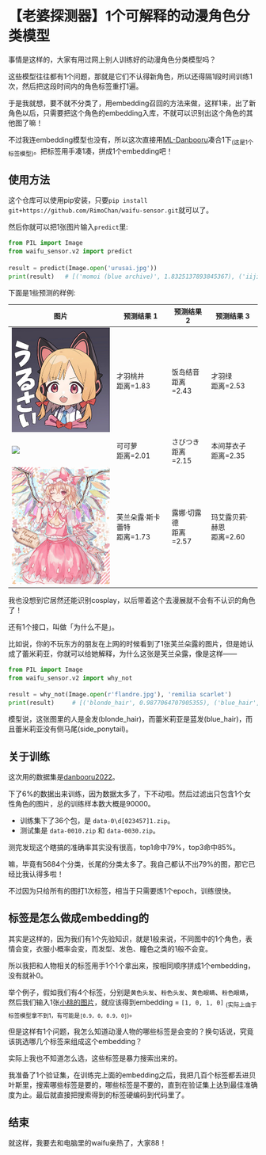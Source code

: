 # 【老婆探测器】1个可解释的动漫角色分类模型

事情是这样的，大家有用过网上别人训练好的动漫角色分类模型吗？

这些模型往往都有1个问题，那就是它们不认得新角色，所以还得隔1段时间训练1次，然后把这段时间内的角色标签重打1遍。

于是我就想，要不就不分类了，用embedding召回的方法来做，这样1来，出了新角色以后，只需要把这个角色的embedding入库，不就可以识别出这个角色的其他图了嘛！

不过我连embedding模型也没有，所以这次直接用[ML-Danbooru](https://github.com/7eu7d7/ML-Danbooru)凑合1下<sub>(这是1个标签模型)</sub>。把标签用手凑1凑，拼成1个embedding吧！


## 使用方法

这个仓库可以使用pip安装，只要`pip install git+https://github.com/RimoChan/waifu-sensor.git`就可以了。

然后你就可以把1张图片输入`predict`里:

```python
from PIL import Image
from waifu_sensor.v2 import predict

result = predict(Image.open('urusai.jpg'))
print(result)   # [('momoi (blue archive)', 1.8325137893845367), ('iijima yun', 2.4338155048445755), ('midori (blue archive)', 2.5287921933510806)]
```

下面是1些预测的样例:

|  图片  | 预测结果 1  | 预测结果 2  | 预测结果 3  |
|  ----  | ----  | ----  | ----  |
| <img src="./example/urusai.jpg" width="256px"/> | 才羽桃井 <br/> 距离=1.83 | 饭岛结音 <br/> 距离=2.43 | 才羽绿 <br/> 距离=2.53 |
| <img src="./example/枣.jpg" width="256px"/> | 可可萝 <br/> 距离=2.01 | さびつき <br/> 距离=2.15 | 本间芽衣子 <br/> 距离=2.35 |
| <img src="./example/flandre.jpg" width="256px"/> | 芙兰朵露·斯卡蕾特 <br/> 距离=1.73 | 露娜·切露德 <br/> 距离=2.57 | 玛艾露贝莉·赫恩 <br/> 距离=2.60 |

我也没想到它居然还能识别cosplay，以后带着这个去漫展就不会有不认识的角色了！


还有1个接口，叫做「为什么不是」。

比如说，你的不玩东方的朋友在上网的时候看到了1张芙兰朵露的图片，但是她认成了蕾米莉亚，你就可以给她解释，为什么这张是芙兰朵露，像是这样——

```python
from PIL import Image
from waifu_sensor.v2 import why_not

result = why_not(Image.open(r'flandre.jpg'), 'remilia scarlet')
print(result)     # [('blonde_hair', 0.9877064707905355), ('blue_hair', -0.8072149222547358), ('side_ponytail', 0.7606641085460932)]
```

模型说，这张图里的人是金发(blonde_hair)，而蕾米莉亚是蓝发(blue_hair)，而且蕾米莉亚没有侧马尾(side_ponytail)。


## 关于训练

这次用的数据集是[danbooru2022](https://huggingface.co/datasets/animelover/danbooru2022)。

下了6%的数据出来训练，因为数据太多了，下不动啦。然后过滤出只包含1个女性角色的图片，总的训练样本数大概是90000。

- 训练集下了36个包，是 `data-0\d[023457]1.zip`。 
- 测试集是 `data-0010.zip` 和 `data-0030.zip`。

测完发现这个瞎搞的准确率其实没有很高，top1命中79%，top3命中85%。

嘛，毕竟有5684个分类，长尾的分类太多了。我自己都认不出79%的图，那它已经比我认得多啦！

不过因为只给所有的图打1次标签，相当于只需要炼1个epoch，训练很快。

## 标签是怎么做成embedding的

其实是这样的，因为我们有1个先验知识，就是1般来说，不同图中的1个角色，表情会变，衣服小概率会变，而发型、发色、瞳色之类的1般不会变。

所以我把和人物相关的标签用手1个1个拿出来，按相同顺序拼成1个embedding，没有就补0。

举个例子，假如我们有4个标签，分别是`黄色头发`、`粉色头发`、`黄色眼睛`、`粉色眼睛`，然后我们输入1张[小桃的图片](urusai.jpg)，就应该得到embedding = `[1, 0, 1, 0]` <sub>(实际上由于标签模型拿不到1，有可能是`[0.9, 0, 0.9, 0]`)</sub>。

但是这样有1个问题，我怎么知道动漫人物的哪些标签是会变的？换句话说，究竟该挑选哪几个标签来组成这个embedding？

实际上我也不知道怎么选，这些标签是暴力搜索出来的。

我准备了1个验证集，在训练完上面的embedding之后，我把几百个标签都丢进贝叶斯里，搜索哪些标签是要的，哪些标签是不要的，直到在验证集上达到最佳准确度为止。最后就直接把搜索得到的标签硬编码到代码里了。


## 结束

就这样，我要去和电脑里的waifu亲热了，大家88！

